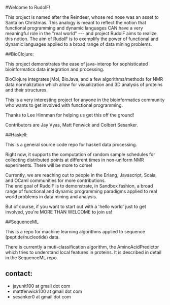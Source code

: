 #Welcome to RudolF! 

This project is named after the Reindeer, whose red nose was an asset to Santa on Christmas. 
This analogy is meant to reflect the notion that functional programming and dynamic languages CAN have a very
meaningful role in the "real world" --- and project RudolF aims to realize this notion.  The aim of RudolF is to
exemplify the power of functional and dynamic languages applied to a broad range of data mining problems. 


##BioClojure: 

This project demonstrates the ease of java-interop for sophisticated bioinformatics data integration and processing. 

BioClojure integrates jMol, BioJava, and a few algorithms/methods for NMR data normalization which allow for visualization and 3D analysis of proteins and their structures.  

This is a very interesting project for anyone in the bioinformatics community who wants to get involved with functional programming.  

Thanks to Lee Hinnman for helping us get this off the ground! 

Contributors are Jay Vyas, Matt Fenwick and Colbert Sesanker. 


##Haskell: 

This is a general source code repo for haskell data processing.

Right now, it supports the computation of random sample schedules for collecting 
distributed points at different times in non-uniform NMR experiments. There will be more to come! 

Currently, we are reaching out to people in the Erlang, Javascript, Scala, and OCaml communities for more contributions.  
The end goal of RudolF is to demonstrate, in Sandbox fashion, a broad range of functional and dynamic programming 
paradigms applied to real world problems in data mining and analysis.  

But of course, if you want to start out with a 'hello world' just to get involved, you're MORE THAN WELCOME to join us!


##SequenceML

This is a repo for machine learning algorithms applied to sequence (peptide/nucleotide) data. 

There is currently a muti-classification algorithm, the AminoAcidPredictor which tries to understand local
features in proteins. It is described in detail in the SequenceML repo.



## contact:

 - jayunit100 at gmail dot com
 - mattfenwick100 at gmail dot com
 - sesanker0 at gmail dot com
